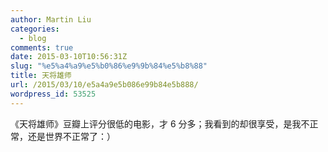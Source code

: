 ```yaml
---
author: Martin Liu
categories:
  - blog
comments: true
date: 2015-03-10T10:56:31Z
slug: "%e5%a4%a9%e5%b0%86%e9%9b%84%e5%b8%88"
title: 天将雄师
url: /2015/03/10/e5a4a9e5b086e99b84e5b888/
wordpress_id: 53525
---
```


《天将雄师》豆瓣上评分很低的电影，才 6 分多；我看到的却很享受，是我不正常，还是世界不正常了：）
